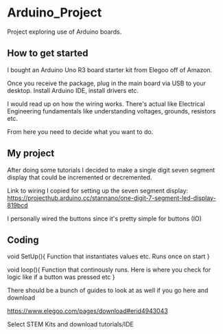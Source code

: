 # Arduino_Project
Project exploring use of Arduino boards.

## How to get started
I bought an Arduino Uno R3 board starter kit from Elegoo off of Amazon.

Once you receive the package, plug in the main board via USB to your desktop. Install Arduino IDE, install drivers etc.

I would read up on how the wiring works. There's actual like Electrical Engineering fundamentals like understanding voltages, grounds, resistors etc.

From here you need to decide what you want to do. 

## My project
After doing some tutorials I decided to make a single digit seven segment display that could be incremented or decremented.

Link to wiring I copied for setting up the seven segment display: https://projecthub.arduino.cc/stannano/one-digit-7-segment-led-display-819bcd

I personally wired the buttons since it's pretty simple for buttons (IO)
## Coding


void SetUp(){
Function that instantiates values etc. Runs once on start
}

void loop(){
Function that continously runs. Here is where you check for logic like if a button was pressed etc
}

There should be a bunch of guides to look at as well if you go here and download

https://www.elegoo.com/pages/download#erid4943043

Select STEM Kits and download tutorials/IDE